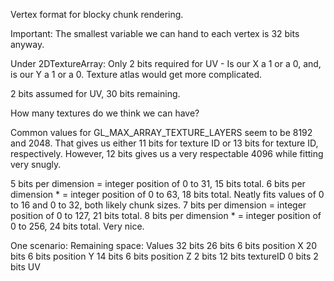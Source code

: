 Vertex format for blocky chunk rendering.

Important: The smallest variable we can hand to each vertex is 32 bits anyway.

Under 2DTextureArray: Only 2 bits required for UV - Is our X a 1 or a 0, and, is our Y a 1 or a 0.
Texture atlas would get more complicated.

2 bits assumed for UV, 30 bits remaining.

How many textures do we think we can have?

Common values for GL_MAX_ARRAY_TEXTURE_LAYERS seem to be 8192 and 2048.
That gives us either 11 bits for texture ID or 13 bits for texture ID, respectively.
However, 12 bits gives us a very respectable 4096 while fitting very snugly.

5 bits per dimension = integer position of 0 to 31, 15 bits total. 
6 bits per dimension * = integer position of 0 to 63, 18 bits total. Neatly fits values of 0 to 16 and 0 to 32, both likely chunk sizes.
7 bits per dimension = integer position of 0 to 127, 21 bits total.
8 bits per dimension * = integer position of 0 to 256, 24 bits total. Very nice.

One scenario: 
Remaining space:    Values
32 bits
26 bits             6 bits position X
20 bits             6 bits position Y
14 bits             6 bits position Z
2 bits              12 bits textureID 
0 bits              2 bits UV